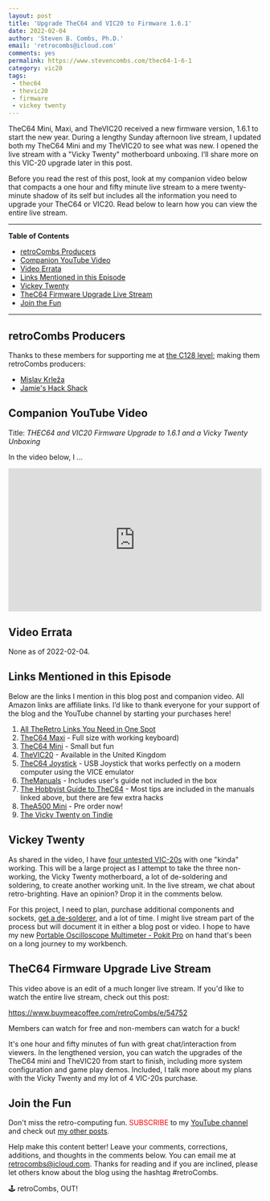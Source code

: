 ```yaml
---
layout: post
title: 'Upgrade TheC64 and VIC20 to Firmware 1.6.1'
date: 2022-02-04
author: 'Steven B. Combs, Ph.D.'
email: 'retrocombs@icloud.com'
comments: yes
permalink: https://www.stevencombs.com/thec64-1-6-1
category: vic20
tags:
 - thec64
 - thevic20
 - firmware
 - vickey twenty
---
```


TheC64 Mini, Maxi, and TheVIC20 received a new firmware version, 1.6.1 to start the new year. During a lengthy Sunday afternoon live stream, I updated both my TheC64 Mini and my TheVIC20 to see what was new. I opened the live stream with a "Vicky Twenty" motherboard unboxing. I’ll share more on this VIC-20 upgrade later in this post.

Before you read the rest of this post, look at my companion video below that compacts a one hour and fifty minute live stream to a mere twenty-minute shadow of its self but includes all the information you need to upgrade your TheC64 or VIC20. Read below to learn how you can view the entire live stream.

----

**Table of Contents**

<!-- TOC -->

- [retroCombs Producers](#retrocombs-producers)
- [Companion YouTube Video](#companion-youtube-video)
- [Video Errata](#video-errata)
- [Links Mentioned in this Episode](#links-mentioned-in-this-episode)
- [Vickey Twenty](#vickey-twenty)
- [TheC64 Firmware Upgrade Live Stream](#thec64-firmware-upgrade-live-stream)
- [Join the Fun](#join-the-fun)

<!-- /TOC -->

----

## retroCombs Producers

Thanks to these members for supporting me at [the C128 level](https://www.buymeacoffee.com/retroCombs/membership); making them retroCombs producers:

- [Mislav Krleža](https://twitter.com/KrlezaMislav)
- [Jamie's Hack Shack](https://www.youtube.com/channel/UC-otrG2r_FluXkR8lUYWdPg)

## Companion YouTube Video

Title: _‌THEC64 and VIC20 Firmware Upgrade to 1.6.1 and a Vicky Twenty Unboxing_

In the video below, I ...

<div style="position:relative;padding-top:56.25%;"><p><iframe src="https://www.youtube.com/embed/ZB-LVISieac" frameborder="0" allowfullscreen="true" mozallowfullscreen="true" webkitallowfullscreen="true" style="position:absolute;top:0;left:0;width:100%;height:100%;"></iframe></p></div>

## Video Errata

None as of 2022-02-04.

## Links Mentioned in this Episode

Below are the links I mention in this blog post and companion video. All Amazon links are affiliate links. I’d like to thank everyone for your support of the blog and the YouTube channel by starting your purchases here!

1. [All TheRetro Links You Need in One Spot](https://www.buymeacoffee.com/post/edit/851105)
2. [TheC64 Maxi](https://amzn.to/3IK4TqG) - Full size with working keyboard)
3. [TheC64 Mini](https://amzn.to/3resw51) - Small but fun
4. [TheVIC20](https://amzn.to/34iMq5G) - Available in the United Kingdom
5. [TheC64 Joystick](https://amzn.to/3GbXVsT) - USB Joystick that works perfectly on a modern computer using the VICE emulator
6. [TheManuals](https://retrogames.biz/thec64-mini/support/manuals) - Includes user's guide not included in the box
7. [The Hobbyist Guide to TheC64](https://amzn.to/3INS52t) - Most tips are included in the manuals linked above, but there are few extra hacks
8. [TheA500 Mini](https://amzn.to/3gcd2rD) - Pre order now!
9. [The Vicky Twenty on Tindie](https://www.tindie.com/products/bobsbits/vicky-twenty-commodore-vic-20-pcb-replica/)

## Vickey Twenty

As shared in the video, I have [four untested VIC-20s](https://www.stevencombs.com/vic20-ebay-purchase) with one "kinda" working. This will be a large project as I attempt to take the three non-working, the Vicky Twenty motherboard, a lot of de-soldering and soldering, to create another working unit. In the live stream, we chat about retro-brighting. Have an opinion? Drop it in the comments below.

For this project, I need to plan, purchase additional components and sockets, [get a de-solderer](https://amzn.to/3ulwQBk), and a lot of time. I might live stream part of the process but will document it in either a blog post or video. I hope to have my new [Portable Oscilloscope Multimeter - Pokit Pro](https://www.pokitinnovations.com/pokit-pro/) on hand that's been on a long journey to my workbench.

## TheC64 Firmware Upgrade Live Stream

This video above is an edit of a much longer live stream. If you'd like to watch the entire live stream, check out this post:

<https://www.buymeacoffee.com/retroCombs/e/54752>

Members can watch for free and non-members can watch for a buck!

It's one hour and fifty minutes of fun with great chat/interaction from viewers. In the lengthened version, you can watch the upgrades of the TheC64 mini and TheVIC20 from start to finish, including more system configuration and game play demos. Included, I talk more about my plans with the Vicky Twenty and my lot of 4 VIC-20s purchase.

## Join the Fun

Don't miss the retro-computing fun. <font color="red">SUBSCRIBE</font> to my [YouTube channel](https://www.youtube.com/stevencombs) and check out [my other posts](https://www.stevencombs.com).

Help make this content better! Leave your comments, corrections, additions, and thoughts in the comments below. You can email me at [retrocombs@icloud.com](mailto:retrocombs@icloud.com). Thanks for reading and if you are inclined, please let others know about the blog using the hashtag #retroCombs.

🕹️ retroCombs, OUT!
